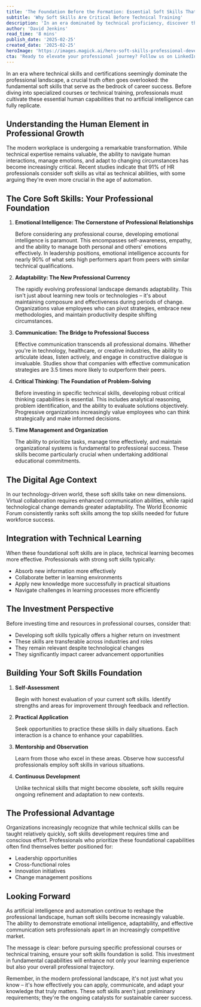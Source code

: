 ```yaml
---
title: 'The Foundation Before the Formation: Essential Soft Skills That Precede Professional Education'
subtitle: 'Why Soft Skills Are Critical Before Technical Training'
description: 'In an era dominated by technical proficiency, discover the essential human soft skills that lay the groundwork for career success. Before embarking on specialized courses or technical training, learn why developing these capabilities is pivotal.'
author: 'David Jenkins'
read_time: '8 mins'
publish_date: '2025-02-25'
created_date: '2025-02-25'
heroImage: 'https://images.magick.ai/hero-soft-skills-professional-development.jpg'
cta: 'Ready to elevate your professional journey? Follow us on LinkedIn for daily insights on developing crucial soft skills and staying ahead in your career. Join our community of forward-thinking professionals!'
---
```


In an era where technical skills and certifications seemingly dominate the professional landscape, a crucial truth often goes overlooked: the fundamental soft skills that serve as the bedrock of career success. Before diving into specialized courses or technical training, professionals must cultivate these essential human capabilities that no artificial intelligence can fully replicate.

## Understanding the Human Element in Professional Growth

The modern workplace is undergoing a remarkable transformation. While technical expertise remains valuable, the ability to navigate human interactions, manage emotions, and adapt to changing circumstances has become increasingly critical. Recent studies indicate that 91% of HR professionals consider soft skills as vital as technical abilities, with some arguing they're even more crucial in the age of automation.

## The Core Soft Skills: Your Professional Foundation

1. **Emotional Intelligence: The Cornerstone of Professional Relationships**

   Before considering any professional course, developing emotional intelligence is paramount. This encompasses self-awareness, empathy, and the ability to manage both personal and others' emotions effectively. In leadership positions, emotional intelligence accounts for nearly 90% of what sets high performers apart from peers with similar technical qualifications.

2. **Adaptability: The New Professional Currency**

   The rapidly evolving professional landscape demands adaptability. This isn't just about learning new tools or technologies – it's about maintaining composure and effectiveness during periods of change. Organizations value employees who can pivot strategies, embrace new methodologies, and maintain productivity despite shifting circumstances.

3. **Communication: The Bridge to Professional Success**

   Effective communication transcends all professional domains. Whether you're in technology, healthcare, or creative industries, the ability to articulate ideas, listen actively, and engage in constructive dialogue is invaluable. Studies show that companies with effective communication strategies are 3.5 times more likely to outperform their peers.

4. **Critical Thinking: The Foundation of Problem-Solving**

   Before investing in specific technical skills, developing robust critical thinking capabilities is essential. This includes analytical reasoning, problem identification, and the ability to evaluate solutions objectively. Progressive organizations increasingly value employees who can think strategically and make informed decisions.

5. **Time Management and Organization**

   The ability to prioritize tasks, manage time effectively, and maintain organizational systems is fundamental to professional success. These skills become particularly crucial when undertaking additional educational commitments.

## The Digital Age Context

In our technology-driven world, these soft skills take on new dimensions. Virtual collaboration requires enhanced communication abilities, while rapid technological change demands greater adaptability. The World Economic Forum consistently ranks soft skills among the top skills needed for future workforce success.

## Integration with Technical Learning

When these foundational soft skills are in place, technical learning becomes more effective. Professionals with strong soft skills typically:

- Absorb new information more effectively
- Collaborate better in learning environments
- Apply new knowledge more successfully in practical situations
- Navigate challenges in learning processes more efficiently

## The Investment Perspective

Before investing time and resources in professional courses, consider that:

- Developing soft skills typically offers a higher return on investment
- These skills are transferable across industries and roles
- They remain relevant despite technological changes
- They significantly impact career advancement opportunities

## Building Your Soft Skills Foundation

1. **Self-Assessment**

   Begin with honest evaluation of your current soft skills. Identify strengths and areas for improvement through feedback and reflection.

2. **Practical Application**

   Seek opportunities to practice these skills in daily situations. Each interaction is a chance to enhance your capabilities.

3. **Mentorship and Observation**

   Learn from those who excel in these areas. Observe how successful professionals employ soft skills in various situations.

4. **Continuous Development**

   Unlike technical skills that might become obsolete, soft skills require ongoing refinement and adaptation to new contexts.

## The Professional Advantage

Organizations increasingly recognize that while technical skills can be taught relatively quickly, soft skills development requires time and conscious effort. Professionals who prioritize these foundational capabilities often find themselves better positioned for:

- Leadership opportunities
- Cross-functional roles
- Innovation initiatives
- Change management positions

## Looking Forward

As artificial intelligence and automation continue to reshape the professional landscape, human soft skills become increasingly valuable. The ability to demonstrate emotional intelligence, adaptability, and effective communication sets professionals apart in an increasingly competitive market.

The message is clear: before pursuing specific professional courses or technical training, ensure your soft skills foundation is solid. This investment in fundamental capabilities will enhance not only your learning experience but also your overall professional trajectory.

Remember, in the modern professional landscape, it's not just what you know – it's how effectively you can apply, communicate, and adapt your knowledge that truly matters. These soft skills aren't just preliminary requirements; they're the ongoing catalysts for sustainable career success.